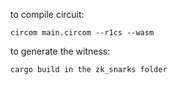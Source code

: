 to compile circuit:

    circom main.circom --r1cs --wasm



to generate the witness:

    cargo build in the zk_snarks folder

